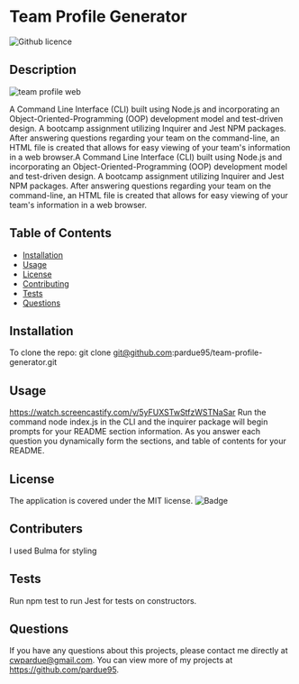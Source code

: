 # Team Profile Generator
  ![Github licence](https://img.shields.io/badge/license-MIT-blue.svg)
  ## Description 
  ![team profile web](https://user-images.githubusercontent.com/85760640/143801837-a392bbb7-d03c-4c5a-98e2-b7cfc8378616.png)

  A Command Line Interface (CLI) built using Node.js and incorporating an Object-Oriented-Programming (OOP) development model and test-driven design. A bootcamp assignment utilizing Inquirer and Jest NPM packages. After answering questions regarding your team on the command-line, an HTML file is created that allows for easy viewing of your team's information in a web browser.A Command Line Interface (CLI) built using Node.js and incorporating an Object-Oriented-Programming (OOP) development model and test-driven design. A bootcamp assignment utilizing Inquirer and Jest NPM packages. After answering questions regarding your team on the command-line, an HTML file is created that allows for easy viewing of your team's information in a web browser.
  ## Table of Contents
  * [Installation](#installation)
  * [Usage](#usage)
  * [License](#license)
  * [Contributing](#contributing)
  * [Tests](#tests)
  * [Questions](#questions)
  
  ## Installation 
  To clone the repo:  git clone git@github.com:pardue95/team-profile-generator.git
  ## Usage 
 https://watch.screencastify.com/v/5yFUXSTwStfzWSTNaSar
  Run the command node index.js in the CLI and the inquirer package will begin prompts for your README section information. As you answer each question you dynamically form the sections, and table of contents for your README. 
  ## License
  The application is covered under the MIT license.
  ![Badge](https://img.shields.io/badge/License-MIT-blue.svg)
  ## Contributers
  I used Bulma for styling
  ## Tests
  Run npm test to run Jest for tests on constructors.
  ## Questions
  If you have any questions about this projects, please contact me directly at cwpardue@gmail.com. You can view more of my projects at https://github.com/pardue95.
